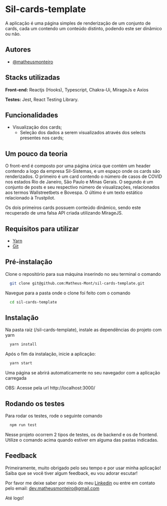 
# Sil-cards-template
A aplicação é uma página simples de renderização de um conjunto de cards, cada um contendo um conteúdo distinto, podendo este ser dinâmico ou não.
## Autores

- [@matheusmonteiro](https://github.com/Matheus-Mont)


## Stacks utilizadas

**Front-end:** Reactjs (Hooks), Typescript, Chakra-Ui, MirageJs e Axios

**Testes:** Jest, React Testing Library.


## Funcionalidades

* Visualização dos cards;
    * Seleção dos dados a serem visualizados através dos selects presentes nos cards;

## Um pouco da teoria

O front-end é composto por uma página única
que contém um header contendo a logo da empresa Sil-Sistemas, e um espaço
onde os cards são renderizados. O primeiro é um card contendo o número de casos
de COVID nos estados Rio de Janeiro, São Paulo e Minas Gerais. O segundo
é um conjunto de posts e seu respectivo número de visualizações, relacionados aos
termos Wallstreetbets e Bovespa. O último é um texto estático relacionado à
Trustpilot.

Os dois primeiros cards possuem conteúdo dinâmico, sendo este recuperado de uma
falsa API criada utilizando MirageJS.
## Requisitos para utilizar

* [Yarn](https://yarnpkg.com/)
* [Git](https://git-scm.com/book/en/v2/Getting-Started-Installing-Git)
## Pré-instalação

Clone o repositório para sua máquina inserindo no seu terminal o comando

```bash
  git clone git@github.com:Matheus-Mont/sil-cards-template.git
```
Navegue para a pasta onde o clone foi feito com o comando

```bash
  cd sil-cards-template
```
## Instalação

Na pasta raiz (/sil-cards-template), instale as dependências do projeto com yarn

```bash
  yarn install
```
Após o fim da instalação, inicie a aplicação:

```bash
  yarn start
```

Uma página se abrirá automaticamente no seu navegador com a aplicação carregada

OBS: Acesse pela url http://localhost:3000/
## Rodando os testes

Para rodar os testes, rode o seguinte comando

```bash
  npm run test
```
Nesse projeto ocorrem 2 tipos de testes, os de backend e os de frontend. Utilize o comando acima quando estiver em alguma das pastas indicadas.

## Feedback

Primeiramente, muito obrigado pelo seu tempo e por usar minha aplicação! 
Saiba que se você tiver algum feedback, eu vou adorar escutar!

Por favor me deixe saber por meio do meu [Linkedin](https://www.linkedin.com/in/matheusoliveiramonteiro/)
ou entre em contato pelo email: dev.matheusmonteiro@gmail.com

Até logo!